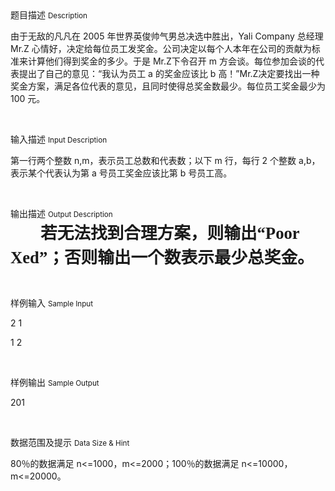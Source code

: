 <div class="panel panel-default">
<div class="area-title">
<span>
题目描述
<small>Description</small>
</span></div>
<div class="panel-body">

<p style=""><span style="">由于无敌的凡凡在 </span><span style="">2005 </span><span style="">年世界英俊帅气男总决选中胜出，</span><span style="">Yali</span><span style=""> Company </span><span style="">总经理 </span><span style="">Mr.Z</span><span style=""> </span><span style="">心情好，决定给每位员工发奖金。公司决定以每个人本年在公司的贡献为标准来计算他们得到奖金的多少。于是 </span><span style="">Mr.Z</span><span style="">下令召开 </span><span style="">m </span><span style="">方会谈。每位参加会谈的代表提出了自己的意见：“我认为员工 </span><span style="">a </span><span style="">的奖金应该比 </span><span style="">b </span><span style="">高！”</span><span style="">Mr.Z</span><span style="">决定要找出一种奖金方案，满足各位代表的意见，且同时使得总奖金数最少。每位员工奖金最少为 </span><span style="">100 </span><span style="">元。</span></p><p><br></p>

</div>
</div>

<div class="panel panel-default">
<div class="area-title">
<span>
输入描述
<small>Input Description</small>
</span></div>
<div class="panel-body">
<p style=""><span style="">第一行两个整数 </span><span style="">n,m</span><span style="">，表示员工总数和代表数；以下 </span><span style="">m </span><span style="">行，每行 </span><span style="">2 </span><span style="">个整数 </span><span style="">a,b</span><span style="">，表示某个代表认为第 </span><span style="">a </span><span style="">号员工奖金应该比第 </span><span style="">b </span><span style="">号员工高。</span></p><p><br></p>

</div>
</div>
<div  class="panel panel-default">
<div class="area-title">
<span>
输出描述
<small>Output Description</small>
</span></div>
<div class="panel-body">

<p style="margin-top: 0pt; margin-bottom: 0pt; margin-left: 0in; text-indent: 0.5in; direction: ltr; unicode-bidi: embed; word-break: normal;"><span style="font-size: 20pt; font-family: 宋体; font-weight: bold;">若无法找到合理方案，则输出“</span><span style="font-size: 20pt; font-family: 宋体; font-weight: bold;">Poor </span><span style="font-size: 20pt; font-family: 宋体; font-weight: bold;">Xed</span><span style="font-size: 20pt; font-family: 宋体; font-weight: bold;">”</span><span style="font-size: 20pt; font-family: 宋体; font-weight: bold;">；否则输出一个数表示最少总奖金。</span></p><p><br/></p>

</div>
</div>


<div class="panel panel-default">
<div class="area-title">
<span>
样例输入
<small>Sample Input</small>
</span></div>
<div class="panel-body">
<p style=""><span style="">2 1</span></p><p style=""><span style="">1 2</span></p><p><br></p>

</div>
</div>

<div class="panel panel-default">
<div class="area-title">
<span>
样例输出
<small>Sample Output</small>
</span></div>
<div class="panel-body">
<p style=""><span style="">201</span></p><p><br></p>

</div>
</div>

<div class="panel panel-default">
<div class="area-title">
<span>
数据范围及提示
<small>Data Size & Hint</small>
</span></div>
<div class="panel-body">
<p style=""><span style="">80</span><span style="">％的数据满足 </span><span style="">n&lt;=1000</span><span style="">，</span><span style="">m&lt;=2000</span><span style="">；</span><span style="">100</span><span style="">％的数据满足 </span><span style="">n&lt;=10000</span><span style="">，</span><span style="">m&lt;=20000</span><span style="">。</span></p><p><br></p>
</div>
</div>
